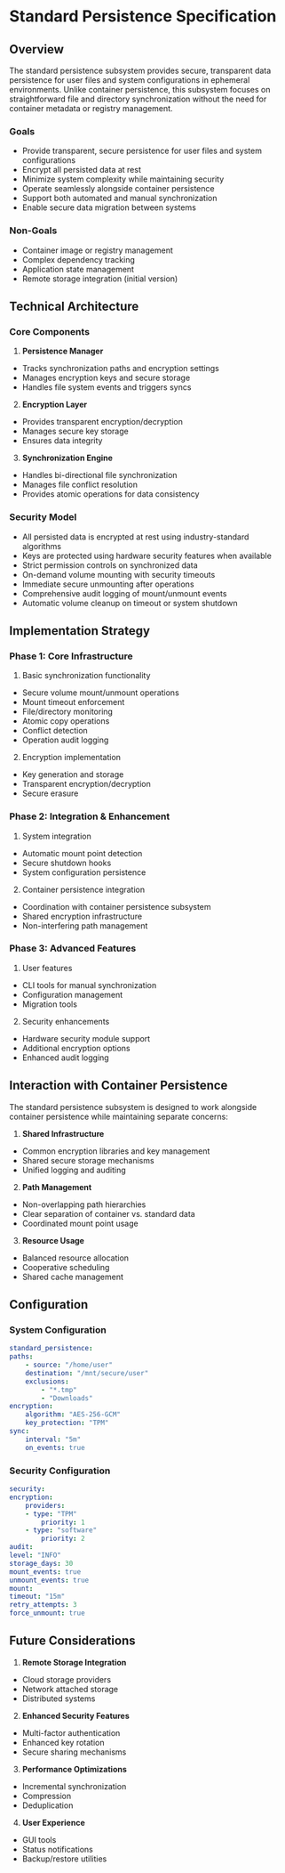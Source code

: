 # Standard Persistence Specification

## Overview

The standard persistence subsystem provides secure, transparent data persistence for user files and system configurations in ephemeral environments. Unlike container persistence, this subsystem focuses on straightforward file and directory synchronization without the need for container metadata or registry management.

### Goals

- Provide transparent, secure persistence for user files and system configurations
- Encrypt all persisted data at rest
- Minimize system complexity while maintaining security
- Operate seamlessly alongside container persistence
- Support both automated and manual synchronization
- Enable secure data migration between systems

### Non-Goals

- Container image or registry management
- Complex dependency tracking
- Application state management
- Remote storage integration (initial version)

## Technical Architecture

### Core Components

1. **Persistence Manager**
- Tracks synchronization paths and encryption settings
- Manages encryption keys and secure storage
- Handles file system events and triggers syncs

2. **Encryption Layer**
- Provides transparent encryption/decryption
- Manages secure key storage
- Ensures data integrity

3. **Synchronization Engine**
- Handles bi-directional file synchronization
- Manages file conflict resolution
- Provides atomic operations for data consistency

### Security Model

- All persisted data is encrypted at rest using industry-standard algorithms
- Keys are protected using hardware security features when available
- Strict permission controls on synchronized data
- On-demand volume mounting with security timeouts
- Immediate secure unmounting after operations
- Comprehensive audit logging of mount/unmount events
- Automatic volume cleanup on timeout or system shutdown

## Implementation Strategy

### Phase 1: Core Infrastructure

1. Basic synchronization functionality
- Secure volume mount/unmount operations
- Mount timeout enforcement
- File/directory monitoring
- Atomic copy operations
- Conflict detection
- Operation audit logging

2. Encryption implementation
- Key generation and storage
- Transparent encryption/decryption
- Secure erasure

### Phase 2: Integration & Enhancement

1. System integration
- Automatic mount point detection
- Secure shutdown hooks
- System configuration persistence

2. Container persistence integration
- Coordination with container persistence subsystem
- Shared encryption infrastructure
- Non-interfering path management

### Phase 3: Advanced Features

1. User features
- CLI tools for manual synchronization
- Configuration management
- Migration tools

2. Security enhancements
- Hardware security module support
- Additional encryption options
- Enhanced audit logging

## Interaction with Container Persistence

The standard persistence subsystem is designed to work alongside container persistence while maintaining separate concerns:

1. **Shared Infrastructure**
- Common encryption libraries and key management
- Shared secure storage mechanisms
- Unified logging and auditing

2. **Path Management**
- Non-overlapping path hierarchies
- Clear separation of container vs. standard data
- Coordinated mount point usage

3. **Resource Usage**
- Balanced resource allocation
- Cooperative scheduling
- Shared cache management

## Configuration

### System Configuration

```yaml
standard_persistence:
paths:
    - source: "/home/user"
    destination: "/mnt/secure/user"
    exclusions:
        - "*.tmp"
        - "Downloads"
encryption:
    algorithm: "AES-256-GCM"
    key_protection: "TPM"
sync:
    interval: "5m"
    on_events: true
```

### Security Configuration

```yaml
security:
encryption:
    providers:
    - type: "TPM"
        priority: 1
    - type: "software"
        priority: 2
audit:
level: "INFO"
storage_days: 30
mount_events: true
unmount_events: true
mount:
timeout: "15m"
retry_attempts: 3
force_unmount: true
```

## Future Considerations

1. **Remote Storage Integration**
- Cloud storage providers
- Network attached storage
- Distributed systems

2. **Enhanced Security Features**
- Multi-factor authentication
- Enhanced key rotation
- Secure sharing mechanisms

3. **Performance Optimizations**
- Incremental synchronization
- Compression
- Deduplication

4. **User Experience**
- GUI tools
- Status notifications
- Backup/restore utilities

